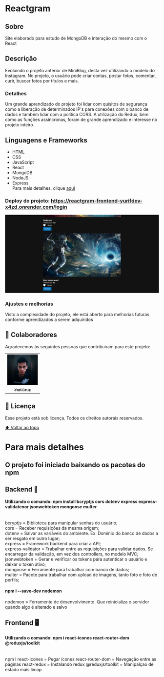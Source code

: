 # Reactgram

<!---Esses são exemplos. Veja https://shields.io para outras pessoas ou para personalizar este conjunto de escudos. Você pode querer incluir dependências, status do projeto e informações de licença aqui--->
## Sobre
Site elaborado para estudo de MongoDB e interação do mesmo com o React<br>

## Descrição
Evoluindo o projeto anterior de MiniBlog, desta vez utilizando o modelo do Instagram. No projeto, o usuário pode criar contas, postar fotos, comentar, curir, buscar fotos por títulos e mais.

### Detalhes
Um grande aprendizado do projeto foi lidar com quisitos de segurança como a liberação de determinados IP's para conexões com o banco de dados e também lidar com a política CORS. A utilização do Redux, bem como as funções assíncronas, foram de grande aprendizado e interesse no projeto inteiro.

<div id='comeco'>
 </div>

## Linguagens e Frameworks
- HTML
- CSS
- JavaScript
- React
- MongoDB
- NodeJS
- Express
  <br/>
Para mais detalhes, clique [aqui](#backend)

### Deploy do projeto: https://reactgram-frontend-yurifdev-x4zd.onrender.com/login

<img src="https://raw.githubusercontent.com/YuriCF1/Proj.Study-React-12/main/Readme%20Example.png" alt="imagem do site">

### Ajustes e melhorias

Visto a complexidade do projeto, ele está aberto para melhorias futuras conforme aprendizados a serem adquiridos

## 🤝 Colaboradores

Agradecemos às seguintes pessoas que contribuíram para este projeto:

<table>
  <tr>
    <td align="center">
      <a href="https://www.linkedin.com/in/yf19/">
        <img src="https://github.com/YuriCF1/YuriCF1/blob/main/99689063.jpg" width="100px;" alt="Foto do Yuri Cruz no GitHub"/><br>
        <sub>
          <b>Yuri Cruz</b>
        </sub>
      </a>
    </td>
 
</table>


## 📝 Licença

Esse projeto está sob licença. Todos os direitos autorais reservados.

[⬆ Voltar ao topo](#comeco)<br>

<!-- COISAS PARA FAZER -->
<!-- Fazer o retorno da home caso token expire V-->
<!-- DELETAR LIKE V-->
<!-- HOOK PARA LIKE DE FOTO, PHOTOITEM E HOME -->
<!-- Componentizar o loading? if(loading) {return Carregando...} -->
<!-- Componentizar a o map de photo na Home e Search, e fotos zeradas-->
<!-- DELETAR COMENTÁRIO -->
# Para mais detalhes

## O projeto foi iniciado baixando os pacotes do npm

<div id='backend'>
 </div>

## Backend 💽

#### Utilizando o comando: npm install bcryptjs cors dotenv express express-validatenor jsonwebtoken mongoose multer

</br>
bcryptjs = Biblioteca para manipular senhas do usuário; </br>
cors = Receber requisições da mesma origem; </br>
dotenv = Salvar as variáveis do ambiente. Ex: Domínio do banco de dados a ser resgato em outro lugar; </br>
express = Framework backend para criar a API; </br>
express-validator = Trabalhar entre as requisições para validar dados. Se encarregar da validação, em vez dos controllers, no modelo MVC; </br>
jsonwebtoken = Gerar e verificar os tokens para autenticar o usuário e deixar o token ativo; </br>
mongoose = Ferramente para trabalhar com banco de dados; </br>
multer = Pacote para trabalhar com upload de imagens, tanto foto e foto de perfils; </br>

#### npm i --save-dev nodemon
nodemon = Ferramente de desenvolvimento. Que reinicializa o servidor quando algo é alterado e salvo

## Frontend 🖥️

#### Utilizando o comando: npm i react-icones react-router-dom @reduxjs/toolkit

</br>
npm i react-icones = Pegar ícones
react-router-dom = Navegação entre as páginas
react-redux = Instalando redux
@reduxjs/toolkit = Manipalçao de estado mais limap

<!--
[v] - Backend
[v] - Frontend iniciado recentemente
[v] - Resolvendo bug do curso, desfazendo autentificação após expiração do token
-->
